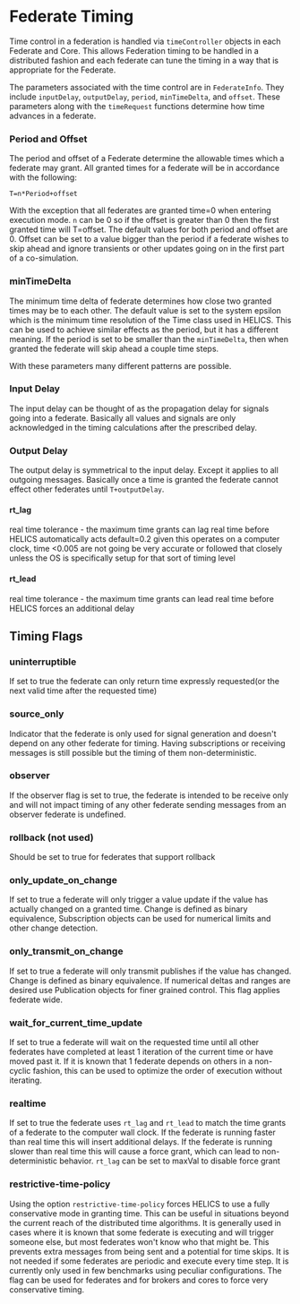 # Federate Timing

Time control in a federation is handled via `timeController` objects in each
Federate and Core. This allows Federation timing to be handled in a distributed
fashion and each federate can tune the timing in a way that is appropriate for the
Federate.

The parameters associated with the time control are in `FederateInfo`.
They include `inputDelay`, `outputDelay`, `period`, `minTimeDelta`, and `offset`.
These parameters along with the `timeRequest` functions determine how time advances
in a federate.

### Period and Offset

The period and offset of a Federate determine the allowable times which a federate
may grant. All granted times for a federate will be in accordance with the following:

```
T=n*Period+offset
```

With the exception that all federates are granted time=0 when entering execution mode.
`n` can be 0 so if the offset is greater than 0 then the first granted time will T=offset.
The default values for both period and offset are 0. Offset can be set to a value bigger than the
period if a federate wishes to skip ahead and ignore transients or other updates going on in the first
part of a co-simulation.

### minTimeDelta

The minimum time delta of federate determines how close two granted times may be to each other.
The default value is set to the system epsilon which is the minimum time resolution of the Time class
used in HELICS.
This can be used to achieve similar effects as the period, but it has a different meaning.
If the period is set to be smaller than the `minTimeDelta`, then when granted the federate will skip ahead a couple time steps.

With these parameters many different patterns are possible.

### Input Delay

The input delay can be thought of as the propagation delay for signals going into a federate.
Basically all values and signals are only acknowledged in the timing calculations after the prescribed delay.

### Output Delay

The output delay is symmetrical to the input delay.
Except it applies to all outgoing messages. Basically once a time is granted the federate cannot effect other federates until `T+outputDelay`.

#### rt_lag

real time tolerance - the maximum time grants can lag real time before HELICS automatically acts
default=0.2 given this operates on a computer clock, time <0.005 are not going be very accurate or followed that closely unless the OS is specifically setup for that sort of timing level

#### rt_lead

real time tolerance - the maximum time grants can lead real time before HELICS forces an additional delay

## Timing Flags

### uninterruptible

If set to true the federate can only return time expressly requested(or the next valid time after the requested time)

### source_only

Indicator that the federate is only used for signal generation and doesn't depend on any other federate for timing.
Having subscriptions or receiving messages is still possible but the timing of them non-deterministic.

### observer

If the observer flag is set to true, the federate is intended to be receive only and will not impact timing of any other federate
sending messages from an observer federate is undefined.

### rollback (not used)

Should be set to true for federates that support rollback

### only_update_on_change

If set to true a federate will only trigger a value update if the value has actually changed on a granted time.
Change is defined as binary equivalence, Subscription objects can be used for numerical limits and other change detection.

### only_transmit_on_change

If set to true a federate will only transmit publishes if the value has changed. Change is defined as binary equivalence.
If numerical deltas and ranges are desired use Publication objects for finer grained control.
This flag applies federate wide.

### wait_for_current_time_update

If set to true a federate will wait on the requested time until all other federates have completed at least 1 iteration of the current time or have moved past it. If it is known that 1 federate depends on others in a non-cyclic fashion, this can be used to optimize the order of execution without iterating.

### realtime

If set to true the federate uses `rt_lag` and `rt_lead` to match the time grants of a federate to the computer wall clock.
If the federate is running faster than real time this will insert additional delays.
If the federate is running slower than real time this will cause a force grant, which can lead to non-deterministic behavior.
`rt_lag` can be set to maxVal to disable force grant

### restrictive-time-policy

Using the option `restrictive-time-policy` forces HELICS to use a fully conservative mode in granting time. This can be useful in situations beyond the current reach of the distributed time algorithms. It is generally used in cases where it is known that some federate is executing and will trigger someone else, but most federates won't know who that might be. This prevents extra messages from being sent and a potential for time skips. It is not needed if some federates are periodic and execute every time step. It is currently only used in few benchmarks using peculiar configurations. The flag can be used for federates and for brokers and cores to force very conservative timing.
